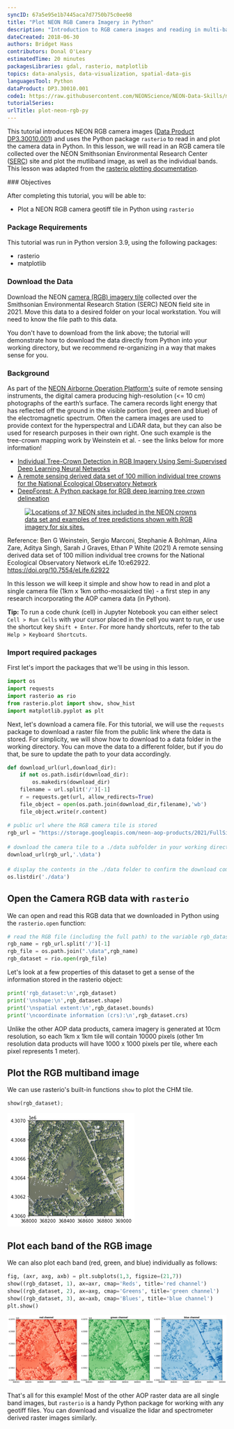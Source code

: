 ```yaml
---
syncID: 67a5e95e1b7445aca7d7750b75c0ee98
title: "Plot NEON RGB Camera Imagery in Python"
description: "Introduction to RGB camera images and reading in multi-band images in Python with rasterio."
dateCreated: 2018-06-30
authors: Bridget Hass 
contributors: Donal O'Leary
estimatedTime: 20 minutes
packagesLibraries: gdal, rasterio, matplotlib
topics: data-analysis, data-visualization, spatial-data-gis 
languagesTool: Python
dataProduct: DP3.30010.001
code1: https://raw.githubusercontent.com/NEONScience/NEON-Data-Skills/main/tutorials/Python/AOP/RGB-camera/plot-aop-camera/plot-neon-rgb-camera-data.ipynb
tutorialSeries:
urlTitle: plot-neon-rgb-py
---
```


This tutorial introduces NEON RGB camera images (<a href="https://data.neonscience.org/data-products/DP3.30010.001" target="_blank">Data Product DP3.30010.001</a>) and uses the Python package `rasterio` to read in and plot the camera data in Python. In this lesson, we will read in an RGB camera tile collected over the NEON Smithsonian Environmental Research Center (<a href="https://www.neonscience.org/field-sites/serc" target="_blank">SERC</a>) site and plot the mutliband image, as well as the individual bands. This lesson was adapted from the <a href="https://rasterio.readthedocs.io/en/stable/topics/plotting.html" target="_blank">rasterio plotting documentation</a>.

<div id="ds-objectives" markdown="1">
### Objectives

After completing this tutorial, you will be able to: 

* Plot a NEON RGB camera geotiff tile in Python using `rasterio`

### Package Requirements
This tutorial was run in Python version 3.9, using the following packages:

* rasterio
* matplotlib

### Download the Data 

Download the NEON
<a href="https://storage.googleapis.com/neon-aop-products/2021/FullSite/D02/2021_SERC_5/L3/Camera/Mosaic/2021_SERC_5_368000_4306000_image.tif">camera (RGB) imagery tile</a>
collected over the Smithsonian Environmental Research Station (SERC) NEON field site in 2021. Move this data to a desired folder on your local workstation. You will need to know the file path to this data.  

You don't have to download from the link above; the tutorial will demonstrate how to download the data directly from Python into your working directory, but we recommend re-organizing in a way that makes sense for you.

### Background

As part of the 
<a href="https://www.neonscience.org/data-collection/airborne-remote-sensing" target="_blank"> NEON Airborne Operation Platform's</a> 
suite of remote sensing instruments, the digital camera producing high-resolution (<= 10 cm) photographs of the earth’s surface. The camera records light energy that has reflected off the ground in the visible portion (red, green and blue) of the electromagnetic spectrum. Often the camera images are used to provide context for the hyperspectral and LiDAR data, but they can also be used for research purposes in their own right. One such example is the tree-crown mapping work by Weinstein et al. - see the links below for more information!

- <a href="https://www.mdpi.com/2072-4292/11/11/1309" target="_blank">Individual Tree-Crown Detection in RGB Imagery Using Semi-Supervised Deep Learning Neural Networks</a>
- <a href="https://elifesciences.org/articles/62922" target="_blank">A remote sensing derived data set of 100 million individual tree crowns for the National Ecological Observatory Network</a>
- <a href="https://besjournals.onlinelibrary.wiley.com/doi/full/10.1111/2041-210X.13472" target="_blank">DeepForest: A Python package for RGB deep learning tree crown delineation</a>

<figure>
	<a href="https://raw.githubusercontent.com/NEONScience/NEON-Data-Skills/main/graphics/graphics/py-figs/plot-neon-rgb-camera-data/tree-crown-paper-fig-2021.jpg">
	<img src="[https://raw.githubusercontent.com/NEONScience/NEON-Data-Skills/dev-aten/graphics/NEON-api-token/get-api-token-button.png](https://raw.githubusercontent.com/NEONScience/NEON-Data-Skills/main/graphics/graphics/py-figs/plot-neon-rgb-camera-data/tree-crown-paper-fig-2021.jpg)" alt="Locations of 37 NEON sites included in the NEON crowns data set and examples of tree predictions shown with RGB imagery for six sites."></a>
</figure>

Reference: Ben G Weinstein, Sergio Marconi, Stephanie A Bohlman, Alina Zare, Aditya Singh, Sarah J Graves, Ethan P White (2021) A remote sensing derived data set of 100 million individual tree crowns for the National Ecological Observatory Network eLife 10:e62922. https://doi.org/10.7554/eLife.62922

In this lesson we will keep it simple and show how to read in and plot a single camera file (1km x 1km ortho-mosaicked tile) - a first step in any research incorporating the AOP camera data (in Python).

**Tip:** To run a code chunk (cell) in Jupyter Notebook you can either select `Cell > Run Cells` with your cursor placed in the cell you want to run, or use the shortcut key `Shift + Enter`. For more handy shortcuts, refer to the tab `Help > Keyboard Shortcuts`. 

</div>

### Import required packages
First let's import the packages that we'll be using in this lesson.


```python
import os
import requests
import rasterio as rio
from rasterio.plot import show, show_hist
import matplotlib.pyplot as plt
```

Next, let's download a camera file. For this tutorial, we will use the `requests` package to download a raster file from the public link where the data is stored. For simplicity, we will show how to download to a data folder in the working directory. You can move the data to a different folder, but if you do that, be sure to update the path to your data accordingly. 


```python
def download_url(url,download_dir):
    if not os.path.isdir(download_dir):
        os.makedirs(download_dir)
    filename = url.split('/')[-1]
    r = requests.get(url, allow_redirects=True)
    file_object = open(os.path.join(download_dir,filename),'wb')
    file_object.write(r.content)
```


```python
# public url where the RGB camera tile is stored
rgb_url = "https://storage.googleapis.com/neon-aop-products/2021/FullSite/D02/2021_SERC_5/L3/Camera/Mosaic/2021_SERC_5_368000_4306000_image.tif"

# download the camera tile to a ./data subfolder in your working directory
download_url(rgb_url,'.\data')

# display the contents in the ./data folder to confirm the download completed
os.listdir('./data')
```

## Open the Camera RGB data with `rasterio`

We can open and read this RGB data that we downloaded in Python using the ```rasterio.open``` function:


```python
# read the RGB file (including the full path) to the variable rgb_dataset
rgb_name = rgb_url.split('/')[-1]
rgb_file = os.path.join(".\data",rgb_name)
rgb_dataset = rio.open(rgb_file)
```

Let's look at a few properties of this dataset to get a sense of the information stored in the rasterio object:


```python
print('rgb_dataset:\n',rgb_dataset)
print('\nshape:\n',rgb_dataset.shape)
print('\nspatial extent:\n',rgb_dataset.bounds)
print('\ncoordinate information (crs):\n',rgb_dataset.crs)
```

Unlike the other AOP data products, camera imagery is generated at 10cm resolution, so each 1km x 1km tile will contain 10000 pixels (other 1m resolution data products will have 1000 x 1000 pixels per tile, where each pixel represents 1 meter).

## Plot the RGB multiband image

We can use rasterio's built-in functions `show` to plot the CHM tile.


```python
show(rgb_dataset);
```

![png](https://raw.githubusercontent.com/NEONScience/NEON-Data-Skills/main/tutorials/Python/AOP/RGB-camera/plot-aop-camera/plot-neon-rgb-camera-data_files/plot-neon-rgb-camera-data_13_0.png)

## Plot each band of the RGB image 

We can also plot each band (red, green, and blue) individually as follows:


```python
fig, (axr, axg, axb) = plt.subplots(1,3, figsize=(21,7))
show((rgb_dataset, 1), ax=axr, cmap='Reds', title='red channel')
show((rgb_dataset, 2), ax=axg, cmap='Greens', title='green channel')
show((rgb_dataset, 3), ax=axb, cmap='Blues', title='blue channel')
plt.show()
```

![png](https://raw.githubusercontent.com/NEONScience/NEON-Data-Skills/main/tutorials/Python/AOP/RGB-camera/plot-aop-camera/plot-neon-rgb-camera-data_files/plot-neon-rgb-camera-data_15_0.png)

That's all for this example! Most of the other AOP raster data are all single band images, but `rasterio` is a handy Python package for working with any geotiff files. You can download and visualize the lidar and spectrometer derived raster images similarly.
